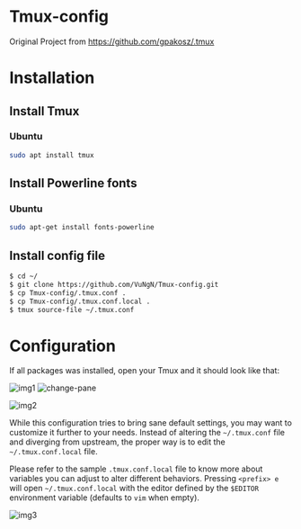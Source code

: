 # Tmux-config
Original Project from https://github.com/gpakosz/.tmux 

# Installation

## Install Tmux

### Ubuntu

```bash
sudo apt install tmux
```

## Install Powerline fonts

### Ubuntu

```bash
sudo apt-get install fonts-powerline
```

## Install config file

```bash
$ cd ~/
$ git clone https://github.com/VuNgN/Tmux-config.git
$ cp Tmux-config/.tmux.conf .
$ cp Tmux-config/.tmux.conf.local .
$ tmux source-file ~/.tmux.conf
```

# Configuration

If all packages was installed, open your Tmux and it should look like that: 

![img1](https://user-images.githubusercontent.com/60380217/144832633-f2f146d0-4f22-4c05-bb30-b87e7c21b6cd.png) ![change-pane](https://user-images.githubusercontent.com/60380217/144832625-dbb74794-1047-4272-b5ef-5ea745ed2302.gif)

![img2](https://user-images.githubusercontent.com/60380217/144832641-e1b776bd-418e-4308-bffe-3c92b23e2811.png)

While this configuration tries to bring sane default settings, you may want to
customize it further to your needs. Instead of altering the `~/.tmux.conf` file
and diverging from upstream, the proper way is to edit the `~/.tmux.conf.local`
file.

Please refer to the sample `.tmux.conf.local` file to know more about variables
you can adjust to alter different behaviors. Pressing `<prefix> e` will open
`~/.tmux.conf.local` with the editor defined by the `$EDITOR` environment
variable (defaults to `vim` when empty).

![img3](https://user-images.githubusercontent.com/60380217/144832646-21dc7c13-21bf-4560-a5e2-ca6291fa886b.png)
